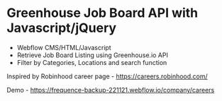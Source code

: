 # Greenhouse Job Board API with Javascript/jQuery
- Webflow CMS/HTML/Javascript
- Retrieve Job Board Listing using Greenhouse.io API
- Filter by Categories, Locations and search function

Inspired by Robinhood career page - https://careers.robinhood.com/

Demo - https://frequence-backup-221121.webflow.io/company/careers
